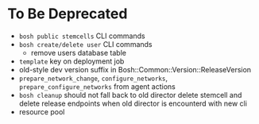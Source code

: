 # To Be Deprecated

- `bosh public stemcells` CLI commands
- `bosh create/delete user` CLI commands
  - remove users database table
- `template` key on deployment job
- old-style dev version suffix in Bosh::Common::Version::ReleaseVersion
- `prepare_network_change`, `configure_networks`, `prepare_configure_networks` from agent actions
- `bosh cleanup` should not fall back to old director delete stemcell and delete release endpoints when old director is encounterd with new cli
- resource pool

